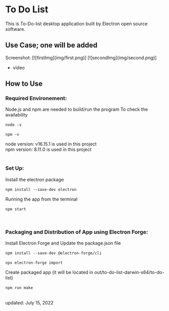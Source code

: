 <h1>To Do List</h1>
This is To-Do-list desktop application built by Electron open source software.

<h2>Use Case; one will be added</h2>
Screenshot:
[![firstImg](img/first.png)]
[![secondImg](img/second.png)]

- video

<h2>How to Use</h2>
<h3>Required Environement:</h3>
Node.js and npm are needed to build/run the program
To check the availability
<pre><code>node -v</code></pre>
<pre><code>npm -v</code></pre>
node version: v16.15.1 is used in this project<br>
npm version: 8.11.0 is used in this project
<br><br>
<h3>Set Up:</h3>
Install the electron package
<pre><code>npm install --save-dev electron</code></pre>
Running the app from the terminal
<pre><code>npm start</code></pre>
<br>
<h3>Packaging and Distribution of App using Electron Forge:</h3>
Install Electron Forge and Update the package.json file
<pre><code>npm install --save-dev @electron-forge/cli</code></pre>
<pre><code>npx electron-forge import</code></pre>
Create packaged app (it will be located in out/to-do-list-darwin-x64/to-do-list)
<pre><code>npm run make</code></pre>
<br>
updated: July 15, 2022
